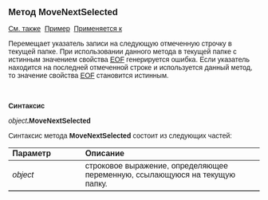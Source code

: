 ﻿<html>
<head>
<title>Текущий вид просмотра\MoveNextSelected</title>
</head>

<body>

<p><strong><font size="4" face="Arial">Метод MoveNextSelected</font></strong></p>

<p><font face="Arial"><a href="../Frmpttel.html">См. также</a>&nbsp; <u>
Пример</u>&nbsp;
<a href="../Frmpttel.html">Применяется к</a></font></p>

<p><font face="Arial">Перемещает указатель записи на следующую 
отмеченную строчку в текущей папке. При использовании данного метода в текущей 
папке с истинным значением свойства <a href="EOF.html">EOF</a>
генерируется ошибка. Если указатель находится на последней отмеченной строке и 
используется данный метод, то значение свойства <a href="EOF.html">EOF</a>
становится истинным.</font></p>

<p class="label">&nbsp;</p>

<p class="label"><font face="Arial"><b>Синтаксис</b></font></p>

<p><font face="Arial"><em>object</em><strong>.MoveNextSelected</strong></font></p>

<p><font face="Arial">Синтаксис метода <strong>MoveNextSelected</strong>
состоит из следующих частей:</font></p>

<table border="1" cellPadding="5" cols="2" frame="below" rules="rows">
<TBODY>
  <tr vAlign="top">
    <td class="label" width="29%"><font face="Arial"><b>Параметр</b></font></td>
    <td class="label" width="71%"><font face="Arial"><strong>Описание</strong></font></td>
  </tr>
  <tr>
    <td width="29%"><font face="Arial"><em>object</em></font></td>
    <td width="71%"><font face="Arial">строковое выражение, 
	определяющее переменную, ссылающуюся на текущую папку.</font></td>
  </tr>
</TBODY>
</table>

<p class="label">&nbsp;</p>
</body>
</html>
